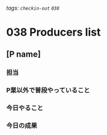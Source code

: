 ###### tags: `checkin-out` `038`

# 038 Producers list

## [P name]

### 担当

### P業以外で普段やっていること

### 今日やること

### 今日の成果
